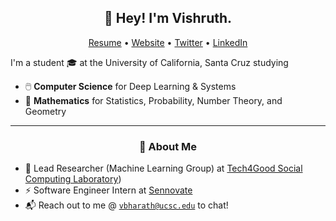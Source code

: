 <h2 align="center">👋 Hey! I'm Vishruth.</h2>
<p align="center">
  <a href="#">Resume</a> •
  <a href="https://vishruthb.github.io/">Website</a> •
  <a href="https://twitter.com/vishruthb">Twitter</a> •
  <a href="https://www.linkedin.com/in/vishb/">LinkedIn</a>
</p>


I'm a student 🎓 at the University of California, Santa Cruz studying
- 🖱️ **Computer Science** for Deep Learning & Systems
- 🧮 **Mathematics** for Statistics, Probability, Number Theory, and Geometry

-------
<h3 align="center">🍎 About Me</h3>

- 🔬 Lead Researcher (Machine Learning Group) at [Tech4Good Social Computing Laboratory](https://tech4good.soe.ucsc.edu/#))
- ⚡ Software Engineer Intern at [Sennovate](https://sennovate.com/)
- 📬 Reach out to me @ [`vbharath@ucsc.edu`](mailto:vbharath@ucsc.edu) to chat!
